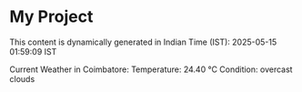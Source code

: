 # My Project

This content is dynamically generated in Indian Time (IST): 2025-05-15 01:59:09 IST


Current Weather in Coimbatore:
Temperature: 24.40 °C
Condition: overcast clouds
